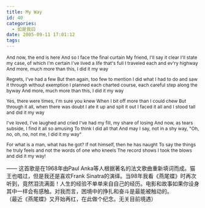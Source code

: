 ```yaml
---
title: My Way
id: 40
categories:
  - 如是我曰
date: 2005-09-11 17:01:12
tags:
---
```


<div><span style="font-size:9pt;">And now, the end is here
And so I face the final curtain
My friend, I'll say it clear
I'll state my case, of which I'm certain
I've lived a life that's full
I traveled each and ev'ry highway
And more, much more than this, I did it my way

Regrets, I've had a few
But then again, too few to mention
I did what I had to do and saw it through without exemption
I planned each charted course, each careful step along the byway
And more, much more than this, I did it my way

Yes, there were times, I'm sure you knew
When I bit off more than I could chew
But through it all, when there was doubt
I ate it up and spit it out
I faced it all and I stood tall and did it my way

I've loved, I've laughed and cried
I've had my fill, my share of losing
And now, as tears subside, I find it all so amusing
To think I did all that
And may I say, not in a shy way,
"Oh, no, oh, no, not me, I did it my way"

For what is a man, what has he got?
If not himself, then he has naught
To say the things he truly feels and not the words of one who kneels
The record shows I took the blows and did it my way!</span></div>
<div></div>
<div>
<div>&mdash;&mdash; 这首歌是在1968年由Paul Anka等人根据著名的法文歌曲重新填词而成。猫王也唱过，但是我还是喜欢Frank Sinatra的演绎。当98年我看《燕尾蝶》时再次听到，竟然泪流满面！人生的经验不单单来自自己的经历。电影和故事如果你设身其中一样会有感触。对我而言，困境中的挣扎和奋斗是最能被触动的。</div>

<div>（最近《燕尾蝶》又开始再红，在此做个纪念。无关目前境遇）
</div>
</div>